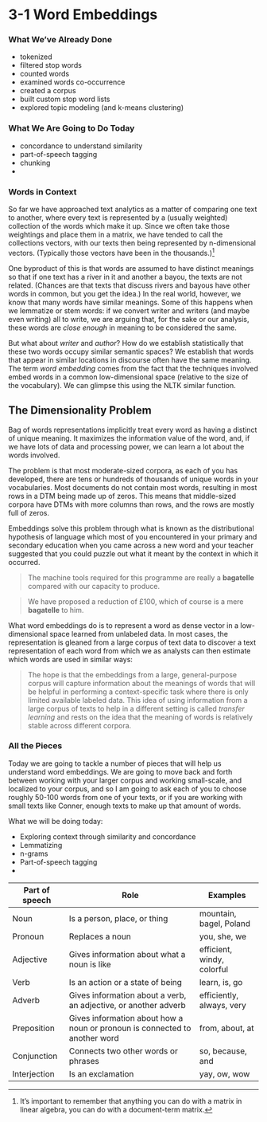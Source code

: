 # 3-1 Word Embeddings

### What We’ve Already Done

- tokenized
- filtered stop words
- counted words
- examined words co-occurrence
- created a corpus
- built custom stop word lists
- explored topic modeling (and k-means clustering)

### What We Are Going to Do Today

- concordance to understand similarity
- part-of-speech tagging
- chunking
- 

### Words in Context

So far we have approached text analytics as a matter of comparing one text to another, where every text is represented by a (usually weighted) collection of the words which make it up. Since we often take those weightings and place them in a matrix, we have tended to call the collections vectors, with our texts then being represented by n-dimensional vectors. (Typically those vectors have been in the thousands.)[^1]

One byproduct of this is that words are assumed to have distinct meanings so that if one text has a river in it and another a bayou, the texts are not related. (Chances are that texts that discuss rivers and bayous have other words in common, but you get the idea.) In the real world, however, we know that many words have similar meanings. Some of this happens when we lemmatize or stem words: if we convert writer and writers (and maybe even writing) all to write, we are arguing that, for the sake or our analysis, these words are *close enough* in meaning to be considered the same.

But what about *writer* and *author*? How do we establish statistically that these two words occupy similar semantic spaces? We establish that words that appear in similar locations in discourse often have the same meaning. The term *word embedding* comes from the fact that the techniques involved embed words in a common low-dimensional space (relative to the size of the vocabulary). We can glimpse this using the NLTK similar function.

## The Dimensionality Problem

Bag of words representations implicitly treat every word as having a distinct of unique meaning. It maximizes the information value of the word, and, if we have lots of data and processing power, we can learn a lot about the words involved. 

The problem is that most moderate-sized corpora, as each of you has developed, there are tens or hundreds of thousands of unique words in your vocabularies. Most documents do not contain most words, resulting in most rows in a DTM being made up of zeros. This means that middle-sized corpora have DTMs with more columns than rows, and the rows are mostly full of zeros. 

Embeddings solve this problem through what is known as the distributional hypothesis of language which most of you encountered in your primary and secondary education when you came across a new word and your teacher suggested that you could puzzle out what it meant by the context in which it occurred. 

> The machine tools required for this programme are really a **bagatelle** compared with our capacity to produce.

> We have proposed a reduction of £100, which of course is a mere **bagatelle** to him.

What word embeddings do is to represent a word as dense vector in a low-dimensional space learned from unlabeled data. In most cases, the representation is gleaned from a large corpus of text data to discover a text representation of each word from which we as analysts can then estimate which words are used in similar ways:

> The hope is that the embeddings from a large, general-purpose corpus will capture information about the meanings of words that will be helpful in performing a context-specific task where there is only limited available labeled data. This idea of using information from a large corpus of texts to help in a different setting is called *transfer learning* and rests on the idea that the meaning of words is relatively stable across different corpora.

### All the Pieces

Today we are going to tackle a number of pieces that will help us understand word embeddings. We are going to move back and forth between working with your larger corpus and working small-scale, and localized to your corpus, and so I am going to ask each of you to choose roughly 50-100 words from one of your texts, or if you are working with small texts like Conner, enough texts to make up that amount of words. 

What we will be doing today:

- Exploring context through similarity and concordance
- Lemmatizing
- n-grams
- Part-of-speech tagging
- 

| Part of speech | Role                                                         | Examples                   |
| -------------- | ------------------------------------------------------------ | -------------------------- |
| Noun           | Is a person, place, or thing                                 | mountain, bagel, Poland    |
| Pronoun        | Replaces a noun                                              | you, she, we               |
| Adjective      | Gives information about what a noun is like                  | efficient, windy, colorful |
| Verb           | Is an action or a state of being                             | learn, is, go              |
| Adverb         | Gives information about a verb, an adjective, or another adverb | efficiently, always, very  |
| Preposition    | Gives information about how a noun or pronoun is connected to another word | from, about, at            |
| Conjunction    | Connects two other words or phrases                          | so, because, and           |
| Interjection   | Is an exclamation                                            | yay, ow, wow               |

[^1]: It’s important to remember that anything you can do with a matrix in linear algebra, you can do with a document-term matrix. 
